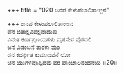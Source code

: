 +++
title = "020 ಜನಪ ಕೇಳುಪಲಾಲಿತಾಞ್ಜನ"

+++
ಜನಪ ಕೇಳುಪಲಾಲಿತಾಂಜನ  
ವೆನೆ ಜಿತಾಕ್ಷವಿಪಕ್ಷವಾದುವು  
ವಿನುತ ಕರ್ಣಪ್ರಣಯಗಳು ವೃಷಸೇನ ವೈರದಲಿ  
ಜನ ವಿಡಂಬನ ತಾರಕಾ ಮಂ  
ಡನ ಕದರ್ಥಿತ ಕುಮುದವೆನೆ ಲೋ  
ಚನ ಯುಗಳವೊಪ್ಪಿದವು ವರ ಪಾಂಚಾಲನಂದನೆಯ     ॥20॥
